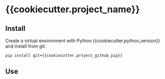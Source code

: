 # {{cookiecutter.project_name}}

## Install

Create a virtual environment with Python {{cookiecutter.python_version}} and install from git:

```bash
pip install git+{{cookiecutter.project_github_pip}}
```

## Use
